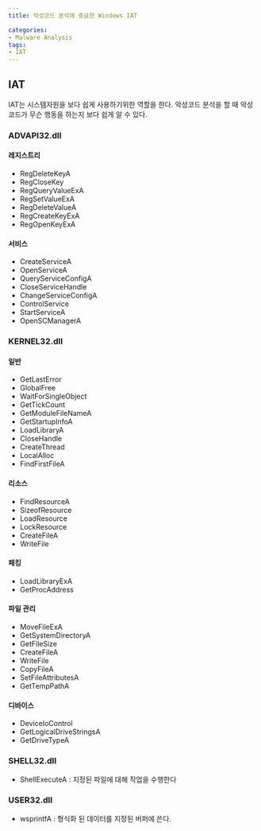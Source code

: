 ```yaml
---
title: 악성코드 분석에 중요한 Windows IAT 

categories: 
- Malware Analysis
tags: 
- IAT
---
```


## IAT

IAT는 시스템자원을 보다 쉽게 사용하기위한 역할을 한다. 악성코드 분석을 할 때 악성코드가 무슨 행동을 하는지 보다 쉽게 알 수 있다.

### ADVAPI32.dll

#### 레지스트리

- RegDeleteKeyA
- RegCloseKey
- RegQueryValueExA
- RegSetValueExA
- RegDeleteValueA
- RegCreateKeyExA
- RegOpenKeyExA

#### 서비스

- CreateServiceA
- OpenServiceA
- QueryServiceConfigA
- CloseServiceHandle
- ChangeServiceConfigA
- ControlService
- StartServiceA
- OpenSCManagerA

### KERNEL32.dll

#### 일반

- GetLastError
- GlobalFree
- WaitForSingleObject
- GetTickCount
- GetModuleFileNameA
- GetStartupInfoA
- LoadLibraryA
- CloseHandle
- CreateThread
- LocalAlloc
- FindFirstFileA

#### 리소스

- FindResourceA
- SizeofResource
- LoadResource
- LockResource
- CreateFileA
- WriteFile

#### 패킹

- LoadLibraryExA
- GetProcAddress

#### 파일 관리

- MoveFileExA
- GetSystemDirectoryA
- GetFileSize
- CreateFileA
- WriteFile
- CopyFileA
- SetFileAttributesA
- GetTempPathA

#### 디바이스

- DeviceIoControl
- GetLogicalDriveStringsA
- GetDriveTypeA

### SHELL32.dll

- ShellExecuteA : 지정된 파일에 대해 작업을 수행한다

### USER32.dll

- wsprintfA : 형식화 된 데이터를 지정된 버퍼에 쓴다.





